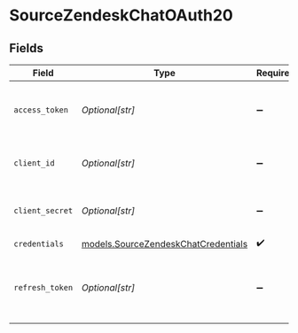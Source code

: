 # SourceZendeskChatOAuth20


## Fields

| Field                                                                            | Type                                                                             | Required                                                                         | Description                                                                      |
| -------------------------------------------------------------------------------- | -------------------------------------------------------------------------------- | -------------------------------------------------------------------------------- | -------------------------------------------------------------------------------- |
| `access_token`                                                                   | *Optional[str]*                                                                  | :heavy_minus_sign:                                                               | Access Token for making authenticated requests.                                  |
| `client_id`                                                                      | *Optional[str]*                                                                  | :heavy_minus_sign:                                                               | The Client ID of your OAuth application                                          |
| `client_secret`                                                                  | *Optional[str]*                                                                  | :heavy_minus_sign:                                                               | The Client Secret of your OAuth application.                                     |
| `credentials`                                                                    | [models.SourceZendeskChatCredentials](../models/sourcezendeskchatcredentials.md) | :heavy_check_mark:                                                               | N/A                                                                              |
| `refresh_token`                                                                  | *Optional[str]*                                                                  | :heavy_minus_sign:                                                               | Refresh Token to obtain new Access Token, when it's expired.                     |